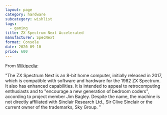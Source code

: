 ```yaml
---
layout: page
category: hardware
subcategory: wishlist
tags:
  - gaming
title: ZX Spectrum Next Accelerated
manufacturer: SpecNext
format: Console
date: 2020-09-10
price: 600
---
```


From [Wikipedia](https://en.wikipedia.org/wiki/ZX_Spectrum_Next):

"The ZX Spectrum Next is an 8-bit home computer, initially released in 2017, which is compatible with software and hardware for the 1982 ZX Spectrum. It also has enhanced capabilities. It is intended to appeal to retrocomputing enthusiasts and to "encourage a new generation of bedroom coders", according to project member Jim Bagley. Despite the name, the machine is not directly affiliated with Sinclair Research Ltd., Sir Clive Sinclair or the current owner of the trademarks, Sky Group. "
